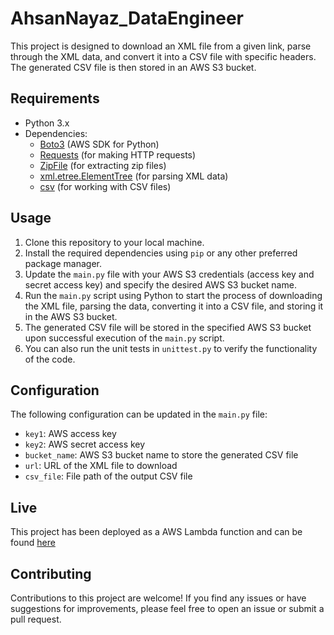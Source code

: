 # AhsanNayaz_DataEngineer

This project is designed to download an XML file from a given link, parse through the XML data, and convert it into a CSV file with specific headers. The generated CSV file is then stored in an AWS S3 bucket.

## Requirements

- Python 3.x
- Dependencies:
  - [Boto3](https://boto3.amazonaws.com/v1/documentation/api/latest/index.html) (AWS SDK for Python)
  - [Requests](https://docs.python-requests.org/en/latest/) (for making HTTP requests)
  - [ZipFile](https://docs.python.org/3/library/zipfile.html) (for extracting zip files)
  - [xml.etree.ElementTree](https://docs.python.org/3/library/xml.etree.elementtree.html) (for parsing XML data)
  - [csv](https://docs.python.org/3/library/csv.html) (for working with CSV files)

## Usage

1. Clone this repository to your local machine.
2. Install the required dependencies using `pip` or any other preferred package manager.
3. Update the `main.py` file with your AWS S3 credentials (access key and secret access key) and specify the desired AWS S3 bucket name.
4. Run the `main.py` script using Python to start the process of downloading the XML file, parsing the data, converting it into a CSV file, and storing it in the AWS S3 bucket.
5. The generated CSV file will be stored in the specified AWS S3 bucket upon successful execution of the `main.py` script.
6. You can also run the unit tests in `unittest.py` to verify the functionality of the code.

## Configuration

The following configuration can be updated in the `main.py` file:

- `key1`: AWS access key
- `key2`: AWS secret access key
- `bucket_name`: AWS S3 bucket name to store the generated CSV file
- `url`: URL of the XML file to download
- `csv_file`: File path of the output CSV file

## Live

This project has been deployed as a AWS Lambda function and can be found [here](https://boto3.amazonaws.com/v1/documentation/api/latest/index.html)

## Contributing

Contributions to this project are welcome! If you find any issues or have suggestions for improvements, please feel free to open an issue or submit a pull request.
